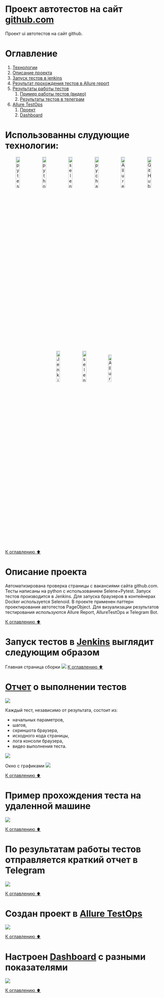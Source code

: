 # Проект автотестов на сайт [github.com](https://github.com/)
Проект ui автотестов на сайт github.

<a name="оглавление"></a>
# Оглавление
1. [Технологии](#технологии)
2. [Описание проекта](#описание)
3. [Запуск тестов в jenkins](#запуск_дженкинс)
4. [Результат прохождения тестов в Allure report](#report)
5. [Результаты работы тестов](#видео)
    1. [Пример работы тестов (видео)](#видео)
    2. [Результаты тестов в телеграм](#телеграм)
6. [Allure TestOps](#проект)
    1. [Проект](#проект)
    2. [Dashboard](#дашборд)

<a name="технологии"></a>
# Использованны слудующие технологии:
<p align="center">
<img width="16%" title="pytest" src="media/pytest.png">
<img width="16%" title="python" src="media/python.png">
<img width="16%" title="selene" src="media/selene.png">
<img width="16%" title="pycharm" src="media/pycharm.png">
<img width="16%" title="Allure Report" src="media/allure.svg">
<img width="16%" title="GitHub" src="media/github.svg">
<img width="16%" title="Jenkins" src="media/jenkins.svg">
<img width="16%" title="selenoid" src="media/selenoid.svg">
<img width="15%" title="Allure TestOps" src="media/allure testops.svg">
</p>

[К оглавлению ⬆](#оглавление)
<a name="описание"></a>
# Описание проекта
Автоматизирована проверка страницы c вакансиями сайта github.com.
Тесты написаны на python с использованием Selene+Pytest. Запуск тестов производится в Jenkins. Для запуска браузеров в контейнерах Docker используется Selenoid. В проекте применен паттерн проектирования
автотестов PageObject.
Для визуализации результатов тестирования используются Allure Report, AllureTestOps и Telegram Bot.

[К оглавлению ⬆](#оглавление)

<a name="запуск_дженкинс"></a>
# Запуск тестов в [Jenkins](https://jenkins.autotests.cloud/job/github_web/) выглядит следующим образом
Главная страница сборки
![](media/image.png)
[К оглавлению ⬆](#оглавление)

<a name="report"></a>
# [Отчет](https://jenkins.autotests.cloud/job/github_web/8/allure/#) о выполнении тестов
![](media/allurereport_ui.png)

Каждый тест, независимо от результата, состоит из:
- начальных параметров,
- шагов, 
- скриншота браузера,
- исходного кода страницы,
- лога консоли браузера,
- видео выполнения теста.

![](media/allreport.png)

Окно с графиками
![](media/graphsreport_ui.png)

[К оглавлению ⬆](#оглавление)
<a name="видео"></a>
# Пример прохождения теста на удаленной машине
![](media/video.gif)

[К оглавлению ⬆](#оглавление)
<a name="телеграм"></a>
# По результатам работы тестов отправляется краткий отчет в Telegram
![](media/telegrambot.png)

[К оглавлению ⬆](#оглавление)
<a name="проект"></a>
# Создан проект в [Allure TestOps](https://allure.autotests.cloud/project/2071/test-cases?treeId=0)
![](media/testops_ui.png)


[К оглавлению ⬆](#оглавление)
<a name="дашборд"></a>
# Настроен [Dashboard](https://allure.autotests.cloud/project/2071/dashboards) с разными показателями
![](media/testops_ui2.png)

[К оглавлению ⬆](#оглавление)
